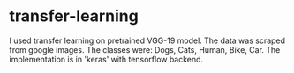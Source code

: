 # transfer-learning
I used transfer learning on pretrained VGG-19 model.
The data was scraped from google images.
The classes were:     Dogs, Cats, Human, Bike, Car.
The implementation is in 'keras' with tensorflow backend.

